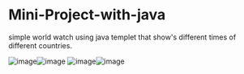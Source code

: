 ﻿# Mini-Project-with-java
simple world watch using java templet that show's different times of different countries.

![image](https://user-images.githubusercontent.com/61429259/117048056-338f5900-ad30-11eb-861c-f49cffd76b5a.png)![image](https://user-images.githubusercontent.com/61429259/117048321-79e4b800-ad30-11eb-9152-8a459d0ac6dd.png)
![image](https://user-images.githubusercontent.com/61429259/117048068-35f1b300-ad30-11eb-8500-c78242e7db50.png)![image](https://user-images.githubusercontent.com/61429259/117048078-39853a00-ad30-11eb-8e7c-6bf01b1e9ce6.png)


